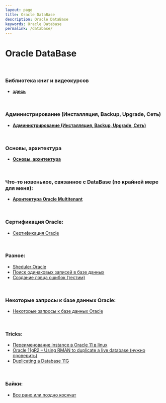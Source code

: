 ```yaml
---
layout: page
title: Oracle DataBase
description: Oracle DataBase
keywords: Oracle Database
permalink: /database/
---
```


# Oracle DataBase

<br/>

### Библиотека книг и видеокурсов

<ul>
    <li><a href="/database/library/"><strong>здесь</strong></a></li>
</ul>

<br/>

### Администрирование (Инсталляция, Backup, Upgrade, Сеть)

<ul>
    <li><a href="/database/adm/"><strong>Администрирование (Инсталляция, Backup, Upgrade, Сеть)</strong></a></li>
</ul>

<br/>

### Основы, архитектура

<ul>
    <li><a href="/database/basics/"><strong>Основы, архитектура</strong></a></li>
</ul>

<br/>

### Что-то новенькое, связанное с DataBase (по крайней мере для меня):

<ul>
    <li><a href="//files.oracledba.net/docs/ru/multitenant/multitenant-wp-t-2995359-ru.pdf"><strong>Архитектура Oracle Multitenant</strong></a></li>
</ul>

<br/>

### Сертификация Oracle:

<ul>
    <li>
        <a href="/database/certification/">Сертификация Oracle</a>
    </li>
</ul>

<br/>

### Разное:

<ul>
    <li>
        <a href="/docs/architecture/other/sheduler/">Sheduler Oracle</a>
    </li>
    <li>
        <a href="/docs/architecture/other/poisk-dublikatov/">Поиск одинаковых записей в базе данных</a>
    </li>
    <li>
        <a href="/docs/architecture/other/oracle-err-catcher/">Создание ловца ошибок (тестим)</a>
    </li>
</ul>

<br/>

### Некоторые запросы к базе данных Oracle:

<ul>
    <li><a href="/docs/architecture/queries/query/">Некоторые запросы к базе данных Oracle</a></li>
</ul>

<br/>

### Tricks:

<ul>
    <li>
        <a href="/database/tricks/rename-oracle-instance/">Переименование instance в Oracle 11 в linux</a>
    </li>
    <li>
        <a href="https://newbiedba.wordpress.com/2013/05/17/oracle-11gr2-using-rman-to-duplicate-a-live-database/">Oracle 11gR2 – Using RMAN to duplicate a live database (нужно проверить)</a>
    </li>
    <li>
        <a href="http://docs.oracle.com/cd/B28359_01/backup.111/b28270/rcmdupdb.htm#BRADV168">Duplicating a Database 11G</a>
    </li>
</ul>

<br/>

### Байки:

<ul>
    <li>
        <a href="/database/humor/">Все рано или поздно косячат</a>
    </li>
</ul>
